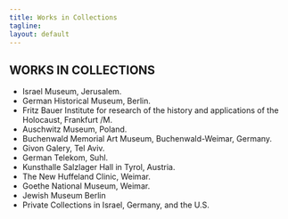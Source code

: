 ```yaml
---
title: Works in Collections
tagline: 
layout: default
---
```


## WORKS IN COLLECTIONS

- Israel Museum, Jerusalem. 
- German Historical Museum, Berlin.  
- Fritz Bauer Institute for research of the history and applications of the Holocaust, Frankfurt /M.  
- Auschwitz Museum, Poland. 
- Buchenwald Memorial Art Museum, Buchenwald-Weimar, Germany.  
- Givon Galery, Tel Aviv.  
- German Telekom, Suhl. 
- Kunsthalle Salzlager Hall in Tyrol, Austria.  
- The New Huffeland Clinic, Weimar.  
- Goethe National Museum, Weimar.  
- Jewish Museum Berlin 
- Private Collections in Israel, Germany, and the U.S.
